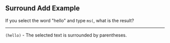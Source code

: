 ## Surround Add Example

If you select the word "hello" and type `ms(`, what is the result?

---

`(hello)` - The selected text is surrounded by parentheses.

